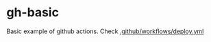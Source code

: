 # gh-basic

Basic example of github actions. Check [.github/workflows/deploy.yml](.github/workflows/deploy.yml)

